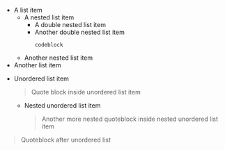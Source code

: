 - A list item
   + A nested list item
      * A double nested list item
      * Another double nested list item
         ```
         codeblock
         ```
   + Another nested list item
- Another list item

+ Unordered list item
   > Quote block inside
   > unordered list item

   - Nested unordered list item
      > Another more nested quoteblock inside nested unordered list item

> Quoteblock after unordered list
